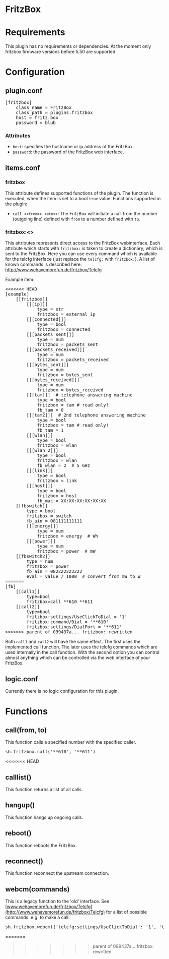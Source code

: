 # FritzBox

# Requirements
This plugin has no requirements or dependencies.
At the moment only fritzbox firmware versions before 5.50 are supported.

# Configuration

## plugin.conf
<pre>
[fritzbox]
    class_name = FritzBox
    class_path = plugins.fritzbox
    host = fritz.box
    password = blub
</pre>

### Attributes
  * `host`: specifies the hostname or ip address of the FritzBox.
  * `password`: the password of the FritzBox web interface.

## items.conf

### fritzbox
This attribute defines supported functions of the plugin. The function is executed, when the item is set to a bool `true` value.
Functions supported in the plugin:
 * `call <<from>> <<to>>`: The FritzBox will initiate a call from the number (outgoing line) defined with `from` to a number defined with `to`.

### fritzbox:<<telcfg>>
This attributes represents direct access to the FritzBox webinterface. Each attribute which starts with `fritzbox:` is taken to create a dictionary, which is sent to the FritzBox. Here you can use every command which is available for the telcfg interface (just replace the `telcfg:` with `fritzbox:`). A list of known commands is described here: http://www.wehavemorefun.de/fritzbox/Telcfg

Example item:

<pre>
<<<<<<< HEAD
[example]
    [[fritzbox]]
        [[[ip]]]
            type = str
            fritzbox = external_ip
        [[[connected]]]
            type = bool
            fritzbox = connected
        [[[packets_sent]]]
            type = num
            fritzbox = packets_sent
        [[[packets_received]]]
            type = num
            fritzbox = packets_received
        [[[bytes_sent]]]
            type = num
            fritzbox = bytes_sent
        [[[bytes_received]]]
            type = num
            fritzbox = bytes_received
        [[[tam]]]  # telephone answering machine
            type = bool
            fritzbox = tam # read only!
            fb_tam = 0
        [[[tam2]]]  # 2nd telephone answering machine
            type = bool
            fritzbox = tam # read only!
            fb_tam = 1
        [[[wlan]]]
            type = bool
            fritzbox = wlan
        [[[wlan_2]]]
            type = bool
            fritzbox = wlan
            fb_wlan = 2  # 5 GHz
        [[[link]]]
            type = bool
            fritzbox = link
        [[[host]]]
            type = bool
            fritzbox = host
            fb_mac = XX:XX:XX:XX:XX:XX 
    [[fbswitch]]
        type = bool
        fritzbox = switch
        fb_ain = 081111111111
        [[[energy]]]
            type = num
            fritzbox = energy  # Wh
        [[[power]]]
            type = num
            fritzbox = power  # mW
    [[fbswitch2]]
        type = num
        fritzbox = power
        fb_ain = 082222222222
        eval = value / 1000  # convert from mW to W
=======
[fb]
    [[call1]]
        type=bool
        fritzbox=call **610 **611
    [[call2]]
        type=bool
        fritzbox:settings/UseClickToDial = '1'
        fritzbox:command/Dial = '**610'
        fritzbox:settings/DialPort = '**611'
>>>>>>> parent of 099437a... fritzbox: rewritten
</pre>

Both `call1` and `call2` will have the same effect. The first uses the implemented call function. The later uses the telcfg commands which are used internally in the call function. With the second option you can control almost anything which can be controlled via the web interface of your FritzBox.

## logic.conf

Currently there is no logic configuration for this plugin.

# Functions

## call(from, to)
This function calls a specified number with the specified caller.
<pre>
sh.fritzbox.call('**610', '**611')
</pre>
<<<<<<< HEAD

## calllist()
This function returns a list of all calls.

## hangup()
This function hangs up ongoing calls.

## reboot()
This function reboots the FritzBox.

## reconnect()
This function reconnect the upstream connection.

## webcm(commands)
This is a legacy function to the 'old' interface. See [www.wehavemorefun.de/fritzbox/Telcfg](http://www.wehavemorefun.de/fritzbox/Telcfg) for a list of possible commands.
e.g. to make a call:
<pre>
sh.fritzbox.webcm({'telcfg:settings/UseClickToDial': '1', 'telcfg:command/Dial': '**611', 'telcfg:settings/DialPort': '**610'})
</pre>
=======
>>>>>>> parent of 099437a... fritzbox: rewritten
